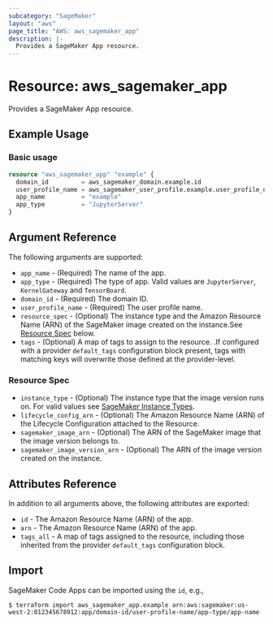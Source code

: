 ```yaml
---
subcategory: "SageMaker"
layout: "aws"
page_title: "AWS: aws_sagemaker_app"
description: |-
  Provides a SageMaker App resource.
---
```


# Resource: aws_sagemaker_app

Provides a SageMaker App resource.

## Example Usage

### Basic usage

```terraform
resource "aws_sagemaker_app" "example" {
  domain_id         = aws_sagemaker_domain.example.id
  user_profile_name = aws_sagemaker_user_profile.example.user_profile_name
  app_name          = "example"
  app_type          = "JupyterServer"
}
```

## Argument Reference

The following arguments are supported:

* `app_name` - (Required) The name of the app.
* `app_type` - (Required) The type of app. Valid values are `JupyterServer`, `KernelGateway` and `TensorBoard`.
* `domain_id` - (Required) The domain ID.
* `user_profile_name` - (Required) The user profile name.
* `resource_spec` - (Optional) The instance type and the Amazon Resource Name (ARN) of the SageMaker image created on the instance.See [Resource Spec](#resource-spec) below.
* `tags` - (Optional) A map of tags to assign to the resource. .If configured with a provider `default_tags` configuration block present, tags with matching keys will overwrite those defined at the provider-level.

### Resource Spec

* `instance_type` - (Optional) The instance type that the image version runs on. For valid values see [SageMaker Instance Types](https://docs.aws.amazon.com/sagemaker/latest/dg/notebooks-available-instance-types.html).
* `lifecycle_config_arn` - (Optional) The Amazon Resource Name (ARN) of the Lifecycle Configuration attached to the Resource.
* `sagemaker_image_arn` - (Optional) The ARN of the SageMaker image that the image version belongs to.
* `sagemaker_image_version_arn` - (Optional) The ARN of the image version created on the instance.

## Attributes Reference

In addition to all arguments above, the following attributes are exported:

* `id` - The Amazon Resource Name (ARN) of the app.
* `arn` - The Amazon Resource Name (ARN) of the app.
* `tags_all` - A map of tags assigned to the resource, including those inherited from the provider `default_tags` configuration block.

## Import

SageMaker Code Apps can be imported using the `id`, e.g.,

```
$ terraform import aws_sagemaker_app.example arn:aws:sagemaker:us-west-2:012345678912:app/domain-id/user-profile-name/app-type/app-name
```
